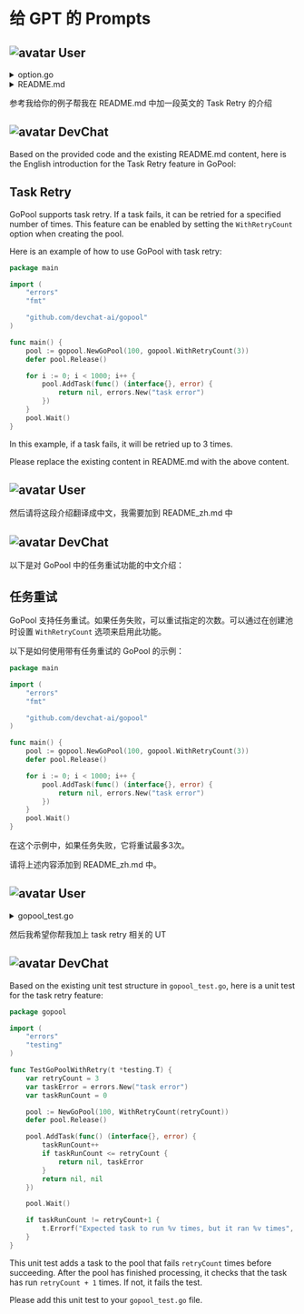 # 给 GPT 的 Prompts

## ![avatar](../../assets/icons/avatar_spaceman.png) **User**

<details>
<summary>option.go</summary>
// WithRetryCount sets the retry count for the pool.
func WithRetryCount(retryCount int) Option {
	return func(p *goPool) {
		p.retryCount = retryCount
	}
}
</details>

<details>
<summary>README.md</summary>

\## Task Result Retrieval

GoPool supports task result retrieval. If a task returns a result, the result callback function will be called. This feature can be enabled by setting the `WithResultCallback` option when creating the pool.

Here is an example of how to use GoPool with task result retrieval:

```go
package main

import (
    "fmt"

    "github.com/devchat-ai/gopool"
)

func main() {
    pool := gopool.NewGoPool(100, gopool.WithResultCallback(func(result interface{}) {
        fmt.Println("Task result:", result)
    }))
    defer pool.Release()

    for i := 0; i < 1000; i++ {
        pool.AddTask(func() (interface{}, error) {
            return "task result", nil
        })
    }
    pool.Wait()
}
```

In this example, if a task returns a result, the result will be printed to the console.
</details>

参考我给你的例子帮我在 README.md 中加一段英文的 Task Retry 的介绍

## ![avatar](../../assets/icons/avatar_devchat.svg) **DevChat**

Based on the provided code and the existing README.md content, here is the English introduction for the Task Retry feature in GoPool:

## Task Retry

GoPool supports task retry. If a task fails, it can be retried for a specified number of times. This feature can be enabled by setting the `WithRetryCount` option when creating the pool.

Here is an example of how to use GoPool with task retry:

```go
package main

import (
    "errors"
    "fmt"

    "github.com/devchat-ai/gopool"
)

func main() {
    pool := gopool.NewGoPool(100, gopool.WithRetryCount(3))
    defer pool.Release()

    for i := 0; i < 1000; i++ {
        pool.AddTask(func() (interface{}, error) {
            return nil, errors.New("task error")
        })
    }
    pool.Wait()
}
```

In this example, if a task fails, it will be retried up to 3 times.

Please replace the existing content in README.md with the above content.

## ![avatar](../../assets/icons/avatar_spaceman.png) **User**

然后请将这段介绍翻译成中文，我需要加到 README_zh.md 中

## ![avatar](../../assets/icons/avatar_devchat.svg) **DevChat**

以下是对 GoPool 中的任务重试功能的中文介绍：

## 任务重试

GoPool 支持任务重试。如果任务失败，可以重试指定的次数。可以通过在创建池时设置 `WithRetryCount` 选项来启用此功能。

以下是如何使用带有任务重试的 GoPool 的示例：

```go
package main

import (
    "errors"
    "fmt"

    "github.com/devchat-ai/gopool"
)

func main() {
    pool := gopool.NewGoPool(100, gopool.WithRetryCount(3))
    defer pool.Release()

    for i := 0; i < 1000; i++ {
        pool.AddTask(func() (interface{}, error) {
            return nil, errors.New("task error")
        })
    }
    pool.Wait()
}
```

在这个示例中，如果任务失败，它将重试最多3次。

请将上述内容添加到 README_zh.md 中。

## ![avatar](../../assets/icons/avatar_spaceman.png) **User**

<details>
<summary>gopool_test.go</summary>
func TestGoPoolWithResult(t *testing.T) {
	var expectedResult = "task result"
	pool := NewGoPool(100, WithResultCallback(func(result interface{}) {
		if result != expectedResult {
			t.Errorf("Expected result %v, but got %v", expectedResult, result)
		}
	}))
	defer pool.Release()

	for i := 0; i < 1000; i++ {
		pool.AddTask(func() (interface{}, error) {
			return expectedResult, nil
		})
	}
	pool.Wait()
}
</details>

然后我希望你帮我加上 task retry 相关的 UT

## ![avatar](../../assets/icons/avatar_devchat.svg) **DevChat**

Based on the existing unit test structure in `gopool_test.go`, here is a unit test for the task retry feature:

```go
package gopool

import (
    "errors"
    "testing"
)

func TestGoPoolWithRetry(t *testing.T) {
    var retryCount = 3
    var taskError = errors.New("task error")
    var taskRunCount = 0

    pool := NewGoPool(100, WithRetryCount(retryCount))
    defer pool.Release()

    pool.AddTask(func() (interface{}, error) {
        taskRunCount++
        if taskRunCount <= retryCount {
            return nil, taskError
        }
        return nil, nil
    })

    pool.Wait()

    if taskRunCount != retryCount+1 {
        t.Errorf("Expected task to run %v times, but it ran %v times", retryCount+1, taskRunCount)
    }
}
```

This unit test adds a task to the pool that fails `retryCount` times before succeeding. After the pool has finished processing, it checks that the task has run `retryCount + 1` times. If not, it fails the test.

Please add this unit test to your `gopool_test.go` file.
